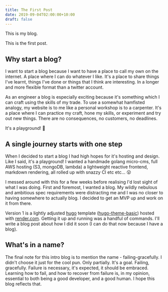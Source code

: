 ```yaml
---
title: The First Post
date: 2019-09-04T02:00:00+10:00
draft: false
---
```


This is my blog.

This is the first post.

## Why start a blog?

I want to start a blog because I want to have a place to call my own on the internet. A place where I can do whatever I like. It's a place to share things I've learnt, things I've done or things that I think are interesting. In a longer and more flexible format than a twitter account. 

As an engineer a blog is especially exciting because it's something which I can craft using the skills of my trade. To use a somewhat hamfisted analogy, my website is to me like a personal workshop is to a carpenter. It's a place where I can practice my craft, hone my skills, or experiment and try out new things. There are no consequences, no customers, no deadlines.

It's a playground! :tada:

## A single journey starts with one step

When I decided to start a blog I had high hopes for it's hosting and design. Like I said, it's a playground! I wanted a handmade golang micro-cms, full AWS hosting (S3, mongoDB, lambda) a lightweight reactive frontend, markdown rendering, all rolled up with snazzy CI etc etc... :astonished:

I messed around with this for a few weeks before realising I'd lost sight of what I was doing. First and foremost, I wanted a blog. My wildly nebulous and ambitious spec requirements were distracting me and I was no closer to having somewhere to actually blog. I decided to get an MVP up and work on it from there.

Version 1 is a lightly adjusted [hugo](https://gohugo.io/) template ([hugo-theme-basic](https://themes.gohugo.io/hugo-theme-basic/)) hosted with [render.com](https://render.com/). Getting it up and running was a handful of commands. I'll write a blog post about how I did it soon (I can do that now because I have a blog).

## What's in a name?

The final note for this intro blog is to mention the name - failing-gracefully. I didn't choose it just for the cool pun. Only partially. It's a goal. Failing, gracefully. Failure is necessary, it's expected, it should be embraced. Learning how to fail, and how to recover from failure is, in my opinion, essential to both being a good developer, and a good human. I hope this blog reflects that.